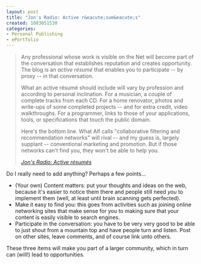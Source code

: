 ```yaml
--- 
layout: post
title: "Jon's Radio: Active r&eacute;sum&eacute;s"
created: 1083051530
categories: 
- Personal Publishing
- ePortfolio
---
```

<blockquote>
<p>Any professional whose work is visible on the Net will become part of the conversation that establishes reputation and creates opportunity. The blog is an <i>active r&eacute;sum&eacute;</i> that enables you to participate -- by proxy -- in that conversation.</p>

<p>What an active r&eacute;sum&eacute; should include will vary by profession and according to personal inclination. For a musician, a couple of complete tracks from each CD. For a home renovator, photos and write-ups of some completed projects -- and for extra credit, video walkthroughs. For a programmer, links to those of your applications, tools, or specifications that touch the public domain.</p>

<p>Here's the bottom line. What Alf calls "collaborative filtering and recommendation networks" will rival -- and my guess is, largely supplant -- conventional marketing and promotion. But if those networks can't find you, they won't be able to help you.</p>

<cite><a href="http://weblog.infoworld.com/udell/2004/04/22.html#a981">Jon's Radio: Active r&eacute;sum&eacute;s</a></cite></blockquote>

<p>Do I really need to add anything? Perhaps a few points&#8230;</p>
<!--break-->
<ul>
<li>(Your own) Content matters: put your thoughts and ideas on the web, because it's easier to notice them there and people still need <em>you</em> to implement them (well, at least until brain scanning gets perfected).</li>
<li>Make it easy to find you: this goes from activities such as joining online networking sites that make sense for you to making sure that your content is easily visible to search engines.</li>
<li>Participate in the conversation: you have to be very very good to be able to just shout from a mountain top and have people turn and listen. Post on other sites, leave comments, and of course link unto others.</li>
</ul>

<p>These three items will make you part of a larger community, which in turn can (will!) lead to opportunities.</p>
